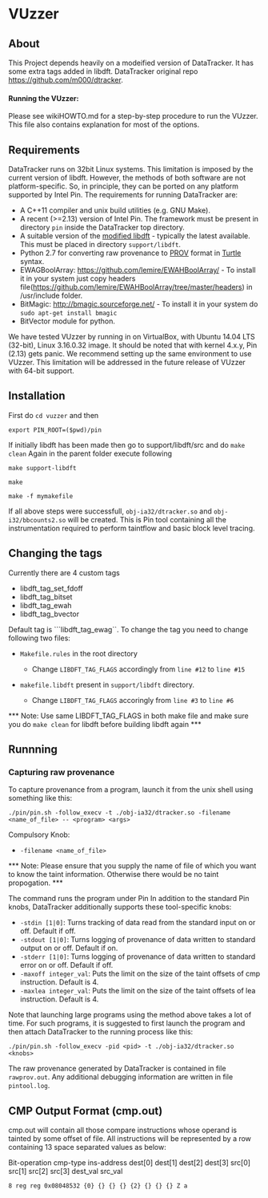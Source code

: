 VUzzer
===========

About
------
This Project depends heavily on a  modeified version of DataTracker. It has some extra tags added in libdft. DataTracker original repo https://github.com/m000/dtracker.

#### Running the VUzzer:
Please see wikiHOWTO.md for a step-by-step procedure to run the VUzzer. This file also contains explanation for most of the options.


Requirements
-------------
DataTracker runs on 32bit Linux systems. This limitation is imposed by the current version of libdft. However, the methods of both software are not platform-specific. So, in principle, they can be ported on any platform supported by Intel Pin. The requirements for running DataTracker are:

*  A C++11 compiler and unix build utilities (e.g. GNU Make). 
*  A recent (>=2.13) version of Intel Pin. The framework must be present in directory ``pin`` inside the DataTracker top directory.
*  A suitable version of the [modified libdft][libdft-mod] - typically the latest available. This must be placed in directory ``support/libdft``.
*  Python 2.7 for converting raw provenance to [PROV][prov] format in [Turtle][turtle] syntax.
*  EWAGBoolArray: https://github.com/lemire/EWAHBoolArray/ - To install it in your system just copy headers file(https://github.com/lemire/EWAHBoolArray/tree/master/headers)
   in /usr/include folder.
*  BitMagic: http://bmagic.sourceforge.net/ - To install it in your system do ```sudo apt-get install bmagic```
*  BitVector module for python.

We have tested VUzzer by running in on VirtualBox, with Ubuntu 14.04 LTS (32-bit), Linux 3.16.0.32 image. It should be noted that with kernel 4.x.y, Pin (2.13) gets panic. We recommend setting up the same environment to use VUzzer. This limitation will be addressed in the future release of VUzzer with 64-bit support.

Installation
-------------
First do `cd vuzzer` and then
```
export PIN_ROOT=($pwd)/pin
```
If initially libdft has been made then go to support/libdft/src and do `make clean`
Again in the parent folder execute following
```
make support-libdft
```

```
make
```

```
make -f mymakefile
```
If all above steps were successfull, ``obj-ia32/dtracker.so`` and ``obj-i32/bbcounts2.so`` will be created. This is Pin tool containing all the instrumentation required to perform taintflow and basic block level tracing.




Changing the tags
-------------
Currently there are 4 custom tags
* libdft_tag_set_fdoff
* libdft_tag_bitset
* libdft_tag_ewah
* libdft_tag_bvector

Default tag is ```libdft_tag_ewag``.
To change the tag you need to change following two files:

* `Makefile.rules` in the root directory

  * Change `LIBDFT_TAG_FLAGS` accordingly from `line #12` to `line #15`

* `makefile.libdft` present in `support/libdft` directory.

  * Change `LIBDFT_TAG_FLAGS` accoringly from `line #3` to `line #6`

*** Note: Use same LIBDFT_TAG_FLAGS in both make file and make sure you do `make clean` for libdft before building libdft again ***

Runnning
---------

### Capturing raw provenance
To capture provenance from a program, launch it from the unix shell using something like this:

```
./pin/pin.sh -follow_execv -t ./obj-ia32/dtracker.so -filename <name_of_file> -- <program> <args>
```


Compulsory Knob:

* ``-filename <name_of_file>``

*** Note: Please ensure that you supply the name of file of which you want to know the taint information. Otherwise there would be no taint propogation. ***

The command runs the program under Pin
In addition to the standard Pin knobs, DataTracker additionally supports these tool-specific knobs:

* ```-stdin [1|0]```: Turns tracking of data read from the standard input on or off. Default if off.
* ```-stdout [1|0]```: Turns logging of provenance of data written to standard output on or off. Default if on.
* ```-stderr [1|0]```: Turns logging of provenance of data written to standard error on or off. Default if off.
* ```-maxoff integer_val```: Puts the limit on the size of the taint offsets of cmp instruction. Default is 4.
* ```-maxlea integer_val```: Puts the limit on the size of the taint offsets of lea instruction. Default is 4.

Note that launching large programs using the method above takes a lot of time. For such programs, it is suggested to first launch the program and then attach DataTracker to the running process like this:

```
./pin/pin.sh -follow_execv -pid <pid> -t ./obj-ia32/dtracker.so <knobs>
```

The raw provenance generated by DataTracker is contained in file ``rawprov.out``. Any additional debugging information are written in file ``pintool.log``.


CMP Output Format (cmp.out)
---------------------------
cmp.out will contain all those compare instructions whose operand is tainted by some offset of file. 
All instructions will be represented by a row containing 13 space separated values as below:

Bit-operation cmp-type ins-address dest[0] dest[1] dest[2] dest[3] src[0] src[1] src[2] src[3] dest_val src_val

```8 reg reg 0x08048532 {0} {} {} {} {2} {} {} {} Z a```



[pin]: http://software.intel.com/en-us/articles/pin-a-dynamic-binary-instrumentation-tool
[pin-dl]: http://software.intel.com/en-us/articles/pintool-downloads
[pin-makefile]: http://software.intel.com/sites/landingpage/pintool/docs/62732/Pin/html/index.html#MAKEFILES
[libdft]: http://www.cs.columbia.edu/~vpk/research/libdft/
[libdft-mod]: https://git.cs.vu.nl/r.vermeulen/libdft
[vu-cs]: http://www.cs.vu.nl/en/
[turtle]: http://www.w3.org/TeamSubmission/turtle/
[prov]: http://www.w3.org/TR/2013/NOTE-prov-overview-20130430/
[provconvert]: https://github.com/lucmoreau/ProvToolbox/wiki/provconvert
[provtoolbox]: https://github.com/lucmoreau/ProvToolbox/wiki/ProvToolbox-Home
[ipaw14-demo]: https://www.youtube.com/watch?v=BD0h6M5mVoo
[vu-dare]: http://dare.ubvu.vu.nl/
[dtracker-dare]: http://dare.ubvu.vu.nl/handle/1871/51386
